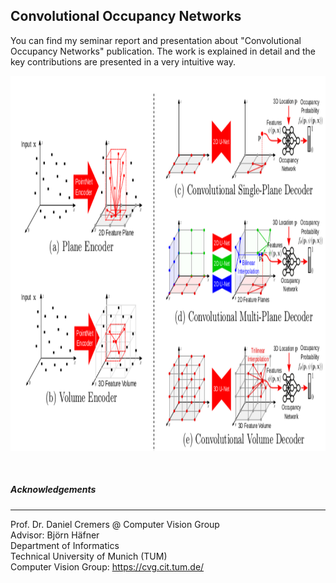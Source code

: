 ## Convolutional Occupancy Networks
You can find my seminar report and presentation about "Convolutional Occupancy Networks" publication. The work is explained in detail and the key contributions are presented in a very intuitive way. 

<p align="center">
<img src="image.png" width="4500px" height="600px"> 
</p>
<br /> 

##### Αcknowledgements
---
Prof. Dr. Daniel Cremers @ Computer Vision Group <br />
Advisor: Björn Häfner <br /> 
Department of Informatics <br />
Technical University of Munich (TUM) <br />
Computer Vision Group: https://cvg.cit.tum.de/ <br />
